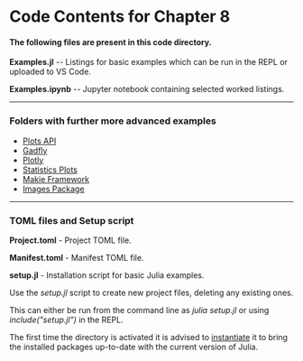 # Code Contents for Chapter 8

#### The following files are present in this code directory.

**Examples.jl** -- Listings for basic examples which can be run in the REPL or uploaded to VS Code.

**Examples.ipynb** -- Jupyter notebook containing selected worked listings.

---

### Folders with further more advanced examples

- [Plots API](Plots-API)
- [Gadfly](Gadfly)
- [Plotly](Plotly)
- [Statistics Plots](StatPlots)
- [Makie Framework](Makie)
- [Images Package](ImageProcs)

---

### TOML files and Setup script

**Project.toml** - Project TOML file.

**Manifest.toml** - Manifest TOML file.

**setup.jl** - Installation script for basic Julia examples.

Use the *setup.jl* script to create new project files, deleting any existing ones.

This can either be run from the command line as *julia setup.jl* or using *include("setup.jl")* in the REPL.

The first time the directory is activated it is advised to <u>instantiate</u> it to bring the installed packages up-to-date with the current version of Julia.
